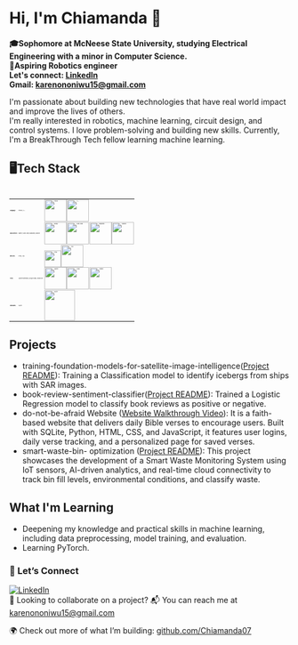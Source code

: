 
# Hi, I'm Chiamanda 👋
**🎓Sophomore at McNeese State University, studying Electrical Engineering with a minor in Computer Science.  
🤖Aspiring Robotics engineer  
Let's connect: [LinkedIn](https://www.linkedin.com/in/chiamanda-ononiwu/)  
Gmail: karenononiwu15@gmail.com**

I'm passionate about building new technologies that have real world impact and improve the lives of others.  
I'm really interested in robotics, machine learning, circuit design, and control systems. I love problem-solving and building new skills. Currently, I'm a BreakThrough Tech fellow learning machine learning.  

## 🖥️Tech Stack  
<table>  
<table style="font-size: 2px;">
  <tr>
    <td><strong>Language:</strong></td>
    <td>Python, C++</td>
    <td>
      <img src="https://images.icon-icons.com/1508/PNG/512/python_104451.png" width="40" alt="Python">
      <img src="https://assets.codeguru.com/uploads/2003/02/C-tutorials.jpg" width="40" alt="C++">
    </td>
  </tr>
  <tr>
    <td><strong>Data Science:</strong></td>
    <td>NumPy, Scikit-learn, Matplotlib, Seaborn</td>
    <td>
      <img src="https://www.pythontutorial.net/wp-content/uploads/2022/08/numpy-tutorial.svg" width="40" alt="Numpy">
      <img src="https://upload.wikimedia.org/wikipedia/commons/thumb/0/05/Scikit_learn_logo_small.svg/250px-Scikit_learn_logo_small.svg.png" width="40" alt="Scikit-learn">
      <img src="https://upload.wikimedia.org/wikipedia/commons/thumb/0/01/Created_with_Matplotlib-logo.svg/2048px-Created_with_Matplotlib-logo.svg.png" width="40" alt="Matplotlib">
      <img src="https://cdn.worldvectorlogo.com/logos/seaborn-1.svg" width="40" alt="Seaborn">
    </td>
  </tr>
  <tr>
    <td><strong>Web Dev:</strong></td>
    <td>HTML, CSS</td>
    <td>
      <img src="https://encrypted-tbn0.gstatic.com/images?q=tbn:ANd9GcSIxeNFO8PSlvOvudmrtLIOYdTpN6o77VKolQ&s" width="30" alt="HTML">
      <img src="https://img.icons8.com/fluent/512/css3.png" width="40" alt="CSS">
    </td>
  </tr>
  <tr>
    <td><strong>Tools:</strong></td>
    <td>Jupyter Notebooks, Google Colab, Arduino IDE</td>
    <td>
      <img src="https://upload.wikimedia.org/wikipedia/commons/thumb/3/38/Jupyter_logo.svg/1200px-Jupyter_logo.svg.png" width="40" alt="Jupyter">
      <img src="https://avatars.githubusercontent.com/u/33467679?s=280&v=4" width="40" alt="Colab">
      <img src="https://cdn.worldvectorlogo.com/logos/arduino-1.svg" width="40" alt="Arduino">
    </td>
  </tr>
  <tr>
    <td><strong>Databases:</strong></td>
    <td>SQLite</td>
    <td><img src="https://upload.wikimedia.org/wikipedia/commons/thumb/3/38/SQLite370.svg/2560px-SQLite370.svg.png" width="55" alt="SQLite"></td>
  </tr>
</table>

  ## Projects
  

- training-foundation-models-for-satellite-image-intelligence([Project README](https://github.com/zainakhalil/Ursa-Space-1A)): Training a Classification model to identify icebergs from ships with SAR images.
- book-review-sentiment-classifier([Project README](https://github.com/Chiamanda07/ML_bookReview_Project)): Trained a Logistic Regression model to classify book reviews as positive or negative.
- do-not-be-afraid Website ([Website Walkthrough Video](https://www.youtube.com/watch?v=xSBerlIhpBc)):
  It is a faith-based website that delivers daily Bible verses to encourage users. Built with SQLite, Python, HTML, CSS, and JavaScript, it features user logins, daily verse tracking, and a personalized page for saved verses.
- smart-waste-bin- optimization ([Project README](https://github.com/Chiamanda07/C.L.E.A.R-Smart-City-Project)): This project showcases the development of a Smart Waste Monitoring System using IoT sensors, AI-driven analytics, and real-time cloud connectivity to track bin fill levels, environmental conditions, and classify waste.
## What I'm Learning
- Deepening my knowledge and practical skills in machine learning, including data preprocessing, model training, and evaluation.
- Learning PyTorch.


### 🤝 Let’s Connect

[![LinkedIn](https://img.shields.io/badge/LinkedIn-Chiamanda_Ononiwu-blue?logo=linkedin)](https://www.linkedin.com/in/chiamandaononiwu/)  
👀 Looking to collaborate on a project?
📬 You can reach me at karenononiwu15@gmail.com 


🌍 Check out more of what I’m building: [github.com/Chiamanda07](https://github.com/kingnaddy)



<!---
Chiamanda07/Chiamanda07 is a ✨ special ✨ repository because its `README.md` (this file) appears on your GitHub profile.
You can click the Preview link to take a look at your changes.
--->
